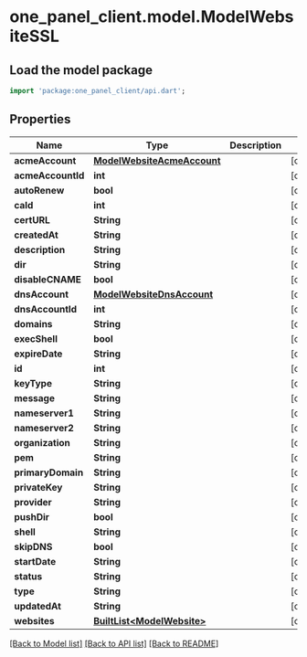 # one_panel_client.model.ModelWebsiteSSL

## Load the model package
```dart
import 'package:one_panel_client/api.dart';
```

## Properties
Name | Type | Description | Notes
------------ | ------------- | ------------- | -------------
**acmeAccount** | [**ModelWebsiteAcmeAccount**](ModelWebsiteAcmeAccount.md) |  | [optional] 
**acmeAccountId** | **int** |  | [optional] 
**autoRenew** | **bool** |  | [optional] 
**caId** | **int** |  | [optional] 
**certURL** | **String** |  | [optional] 
**createdAt** | **String** |  | [optional] 
**description** | **String** |  | [optional] 
**dir** | **String** |  | [optional] 
**disableCNAME** | **bool** |  | [optional] 
**dnsAccount** | [**ModelWebsiteDnsAccount**](ModelWebsiteDnsAccount.md) |  | [optional] 
**dnsAccountId** | **int** |  | [optional] 
**domains** | **String** |  | [optional] 
**execShell** | **bool** |  | [optional] 
**expireDate** | **String** |  | [optional] 
**id** | **int** |  | [optional] 
**keyType** | **String** |  | [optional] 
**message** | **String** |  | [optional] 
**nameserver1** | **String** |  | [optional] 
**nameserver2** | **String** |  | [optional] 
**organization** | **String** |  | [optional] 
**pem** | **String** |  | [optional] 
**primaryDomain** | **String** |  | [optional] 
**privateKey** | **String** |  | [optional] 
**provider** | **String** |  | [optional] 
**pushDir** | **bool** |  | [optional] 
**shell** | **String** |  | [optional] 
**skipDNS** | **bool** |  | [optional] 
**startDate** | **String** |  | [optional] 
**status** | **String** |  | [optional] 
**type** | **String** |  | [optional] 
**updatedAt** | **String** |  | [optional] 
**websites** | [**BuiltList&lt;ModelWebsite&gt;**](ModelWebsite.md) |  | [optional] 

[[Back to Model list]](../README.md#documentation-for-models) [[Back to API list]](../README.md#documentation-for-api-endpoints) [[Back to README]](../README.md)


